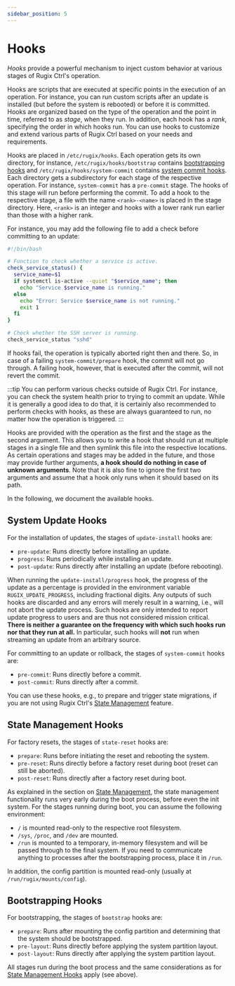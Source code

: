 ```yaml
---
sidebar_position: 5
---
```


# Hooks

_Hooks_ provide a powerful mechanism to inject custom behavior at various stages of Rugix Ctrl's operation.

Hooks are scripts that are executed at specific points in the execution of an operation. For instance, you can run custom scripts after an update is installed (but before the system is rebooted) or before it is committed. Hooks are organized based on the type of the operation and the point in time, referred to as _stage_, when they run. In addition, each hook has a _rank_, specifying the order in which hooks run. You can use hooks to customize and extend various parts of Rugix Ctrl based on your needs and requirements.

Hooks are placed in `/etc/rugix/hooks`. Each operation gets its own directory, for instance, `/etc/rugix/hooks/bootstrap` contains [bootstrapping hooks](#bootstrapping-hooks) and `/etc/rugix/hooks/system-commit` contains [system commit hooks](#system-update-hooks). Each directory gets a subdirectory for each stage of the respective operation. For instance, `system-commit` has a `pre-commit` stage. The hooks of this stage will run before performing the commit. To add a hook to the respective stage, a file with the name `<rank>-<name>` is placed in the stage directory. Here, `<rank>` is an integer and hooks with a lower rank run earlier than those with a higher rank.

For instance, you may add the following file to add a check before committing to an update:

```bash title="/etc/rugix/hooks/system-commit/pre-commit/10-check_system_health.sh"
#!/bin/bash

# Function to check whether a service is active.
check_service_status() {
  service_name=$1
  if systemctl is-active --quiet "$service_name"; then
    echo "Service $service_name is running."
  else
    echo "Error: Service $service_name is not running."
    exit 1
  fi
}

# Check whether the SSH server is running.
check_service_status "sshd"
```

If hooks fail, the operation is typically aborted right then and there. So, in case of a failing `system-commit/prepare` hook, the commit will not go through. A failing hook, however, that is executed after the commit, will not revert the commit.

:::tip
You can perform various checks outside of Rugix Ctrl. For instance, you can check the system health prior to trying to commit an update. While it is generally a good idea to do that, it is certainly also recommended to perform checks with hooks, as these are always guaranteed to run, no matter how the operation is triggered.
:::

Hooks are provided with the operation as the first and the stage as the second argument. This allows you to write a hook that should run at multiple stages in a single file and then symlink this file into the respective locations. As certain operations and stages may be added in the future, and those may provide further arguments, **a hook should do nothing in case of unknown arguments**.
Note that it is also fine to ignore the first two arguments and assume that a hook only runs when it should based on its path.

In the following, we document the available hooks.


## System Update Hooks

For the installation of updates, the stages of `update-install` hooks are:

- `pre-update`: Runs directly before installing an update.
- `progress`: Runs periodically while installing an update.
- `post-update`: Runs directly after installing an update (before rebooting).

When running the `update-install/progress` hook, the progress of the update as a percentage is provided in the environment variable `RUGIX_UPDATE_PROGRESS`, including fractional digits.
Any outputs of such hooks are discarded and any errors will merely result in a warning, i.e., will not abort the update process.
Such hooks are only intended to report update progress to users and are thus not considered mission critical.
**There is neither a guarantee on the frequency with which such hooks run nor that they run at all.**
In particular, such hooks will **not** run when streaming an update from an arbitrary source.

For committing to an update or rollback, the stages of `system-commit` hooks are:

- `pre-commit`: Runs directly before a commit.
- `post-commit`: Runs directly after a commit.

You can use these hooks, e.g., to prepare and trigger state migrations, if you are not using Rugix Ctrl's [State Management](./state-management.mdx) feature.


## State Management Hooks

For factory resets, the stages of `state-reset` hooks are:

- `prepare`: Runs before initiating the reset and rebooting the system.
- `pre-reset`: Runs directly before a factory reset during boot (reset can still be aborted).
- `post-reset`: Runs directly after a factory reset during boot.

As explained in the section on [State Management](./state-management.mdx), the state management functionality runs very early during the boot process, before even the init system.
For the stages running during boot, you can assume the following environment:

- `/` is mounted read-only to the respective root filesystem.
- `/sys`, `/proc`, and `/dev` are mounted.
- `/run` is mounted to a temporary, in-memory filesystem and will be passed through to the final system.
If you need to communicate anything to processes after the bootstrapping process, place it in `/run`.

In addition, the config partition is mounted read-only (usually at `/run/rugix/mounts/config`).

## Bootstrapping Hooks

For bootstrapping, the stages of `bootstrap` hooks are:

- `prepare`: Runs after mounting the config partition and determining that the system should be bootstrapped.
- `pre-layout`: Runs directly before applying the system partition layout.
- `post-layout`: Runs directly after applying the system partition layout.

All stages run during the boot process and the same considerations as for [State Management Hooks](#state-management-hooks) apply (see above).
